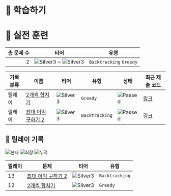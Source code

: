 # 📖 학습하기

# 🥇 실전 훈련
|총 문제 수|티어|유형|
|---:|---|---|
|2|![Silver3][s3] ~ ![Silver3][s3]|`Backtracking` `Greedy`|

|기록분류|이름|티어|유형|상태|최근 제출 코드|
|---|---|---|---|---|---|
|릴레이|[2개씩 합치기](https://www.codetree.ai/training-field/search/problems/combine-two)|![Silver3][s3]|`Greedy`|![Passed][passed]|[링크](https://github.com/YSW2/codetree-TILs/blob/main/231206/2%EA%B0%9C%EC%94%A9%20%ED%95%A9%EC%B9%98%EA%B8%B0/combine-two.py)|
|릴레이|[최대 이익 구하기 2](https://www.codetree.ai/training-field/search/problems/find-the-maximum-profit-2)|![Silver3][s3]|`Backtracking`|![Passed][passed]|[링크](https://github.com/YSW2/codetree-TILs/blob/main/231206/%EC%B5%9C%EB%8C%80%20%EC%9D%B4%EC%9D%B5%20%EA%B5%AC%ED%95%98%EA%B8%B0%202/find-the-maximum-profit-2.py)|


## 🏃 릴레이 기록
![현재](https://img.shields.io/badge/현재_릴레이-13-%235cb85c.svg?for-the-badge)
![최장](https://img.shields.io/badge/최장_릴레이-13-%23E34F26.svg?for-the-badge)
![누적](https://img.shields.io/badge/누적_릴레이-13-%2300599C.svg?for-the-badge)

|릴레이|문제|티어|유형|
|---|---|---|---|
|13|[최대 이익 구하기 2](https://www.codetree.ai/training-field/search/problems/find-the-maximum-profit-2)|![Silver3][s3]|`Backtracking`|
|12|[2개씩 합치기](https://www.codetree.ai/training-field/search/problems/combine-two)|![Silver3][s3]|`Greedy`|










[b5]: https://img.shields.io/badge/Bronze_5-%235D3E31.svg
[b4]: https://img.shields.io/badge/Bronze_4-%235D3E31.svg
[b3]: https://img.shields.io/badge/Bronze_3-%235D3E31.svg
[b2]: https://img.shields.io/badge/Bronze_2-%235D3E31.svg
[b1]: https://img.shields.io/badge/Bronze_1-%235D3E31.svg
[s5]: https://img.shields.io/badge/Silver_5-%23394960.svg
[s4]: https://img.shields.io/badge/Silver_4-%23394960.svg
[s3]: https://img.shields.io/badge/Silver_3-%23394960.svg
[s2]: https://img.shields.io/badge/Silver_2-%23394960.svg
[s1]: https://img.shields.io/badge/Silver_1-%23394960.svg
[g5]: https://img.shields.io/badge/Gold_5-%23FFC433.svg
[g4]: https://img.shields.io/badge/Gold_4-%23FFC433.svg
[g3]: https://img.shields.io/badge/Gold_3-%23FFC433.svg
[g2]: https://img.shields.io/badge/Gold_2-%23FFC433.svg
[g1]: https://img.shields.io/badge/Gold_1-%23FFC433.svg
[p5]: https://img.shields.io/badge/Platinum_5-%2376DDD8.svg
[p4]: https://img.shields.io/badge/Platinum_4-%2376DDD8.svg
[p3]: https://img.shields.io/badge/Platinum_3-%2376DDD8.svg
[p2]: https://img.shields.io/badge/Platinum_2-%2376DDD8.svg
[p1]: https://img.shields.io/badge/Platinum_1-%2376DDD8.svg
[passed]: https://img.shields.io/badge/Passed-%23009D27.svg
[failed]: https://img.shields.io/badge/Failed-%23D24D57.svg
[easy]: https://img.shields.io/badge/쉬움-%235cb85c.svg?for-the-badge
[medium]: https://img.shields.io/badge/보통-%23FFC433.svg?for-the-badge
[hard]: https://img.shields.io/badge/어려움-%23D24D57.svg?for-the-badge